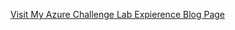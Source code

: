 <a href="https://sway.cloud.microsoft/fxdbRfc8EHwgKqP1?ref=Link">Visit My Azure Challenge Lab Expierence Blog Page</a>

